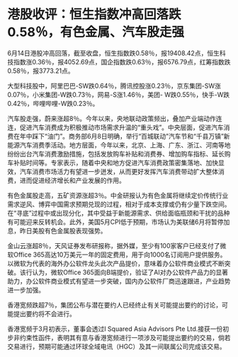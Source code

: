 

# 港股收评：恒生指数冲高回落跌0.58％，有色金属、汽车股走强

6月14日港股冲高回落，截至收盘，恒生指数跌0.58％，报19408.42点，恒生科技指数涨0.36％，报4052.69点，国企指数跌0.63％，报6576.79点，红筹指数跌0.58％，报3773.21点。

大型科技股中，阿里巴巴-SW跌0.64％，腾讯控股涨0.23％，京东集团-SW涨0.07％，小米集团-W跌0.73％，网易-S涨1.46％，美团-
W跌0.55％，快手-W跌0.42％，哔哩哔哩-W跌0.23％。

汽车股走强，蔚来涨超8％。今年以来，央地联动政策频出，叠加产业端动作连连，促进汽车消费成为积极推动市场需求升温的“重头戏”。中央层面，促进汽车消费在年中踩下“油门”。商务部6月8日明确，举行“百城联动”汽车节和“千县万镇”新能源汽车消费季活动。地方层面，今年以来，北京、上海、广东、浙江、河南等地纷纷出台汽车消费激励措施，包括发放购车补贴和消费券、增加购车指标、延长购车补贴时间等。专家表示，随着中央和地方促进汽车消费政策密集落地、加快显效，汽车消费市场活力有望进一步迸发，从而更好发挥汽车消费带动扩大整体消费，进而促进经济增长和产业发展的作用。

有色金属股走高，五矿资源涨超3％。中金研报认为有色金属将继续定价传统行业需求逆风、博弈中国需求预期兑现的过程，相对于成本支撑或仍有少量下跌空间。在“寻底”过程中或出现分化，其中受益于新能源需求、供给面临瓶颈和干扰的品种有可能迎来反转机会。此外，美国5月CPI低于预期，市场认为美联储6月将暂停加息，昨日美股有色金属股表现强势。

金山云涨超8％，天风证券发布研报称，据外媒，至少有100家客户已经支付了微软Office
365高达10万美元一年的固定费用，用于向1000名订阅用户提供服务。以微软为代表的海外办公软件龙头此次产品提价，意味着办公软件商业模式不断突破。该行认为，微软Office
365面向B端提价，验证了AI对办公软件产品力的显著助力，办公软件商业模式有望进一步突破，国内办公软件厂商迅速跟进，产业趋势进一步加强。

香港宽频跌超7％，集团公布与潜在要约人已经终止有关可能提出要约的讨论，可能提出要约将不会进行。

香港宽频于3月初表示，董事会透过I Squared Asia Advisors Pte
Ltd.接获一份初步非约束性函件，表明其有意与香港宽频进行一项涉及可能提出要约的交易，倘若交易进行，预期可能通过环球全域电讯（HGC）及其一间联属公司完成该交易。

